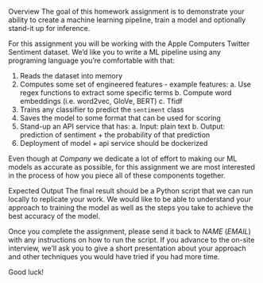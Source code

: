 Overview
The goal of this homework assignment is to demonstrate your ability to create a machine learning pipeline, train a model and optionally stand-it up for inference.

For this assignment you will be working with the Apple Computers Twitter Sentiment dataset. We’d like you to write a ML pipeline using any programing language you’re comfortable with that:
1.	Reads the dataset into memory
2.	Computes some set of engineered features - example features:
a.	Use regex functions to extract some specific terms
b.	Compute word embeddings (i.e. word2vec, GloVe, BERT)
c.	Tfidf
3.	Trains any classifier to predict the `sentiment` class
4.	Saves the model to some format that can be used for scoring
5.	Stand-up an API service that has:
a.	Input: plain text
b.	Output: prediction of sentiment + the probability of that prediction
6.	Deployment of model + api service should be dockerized

Even though at _Company_ we dedicate a lot of effort to making our ML models as accurate as possible, for this assignment we are most interested in the process of how you piece all of these components together.

Expected Output
The final result should be a Python script that we can run locally to replicate your work. We would like to be able to understand your approach to training the model as well as the steps you take to achieve the best accuracy of the model.  

Once you complete the assignment, please send it back to _NAME_ (_EMAIL_) with any instructions on how to run the script. If you advance to the on-site interview, we’ll ask you to give a short presentation about your approach and other techniques you would have tried if you had more time.

Good luck!
